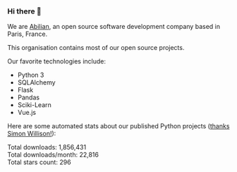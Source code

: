 ### Hi there 👋

We are [Abilian](https://abilian.com/), an open source software development company based in Paris, France.

This organisation contains most of our open source projects.

Our favorite technologies include:

- Python 3
- SQLAlchemy
- Flask
- Pandas
- Sciki-Learn
- Vue.js

Here are some automated stats about our published Python projects
([thanks Simon Willison!][sw-post]):

<!--marker-->
Total downloads: 1,856,431<br>
Total downloads/month: 22,816<br>
Total stars count: 296
<!--end-->

[sw-post]: https://simonwillison.net/2020/Jul/10/self-updating-profile-readme/
